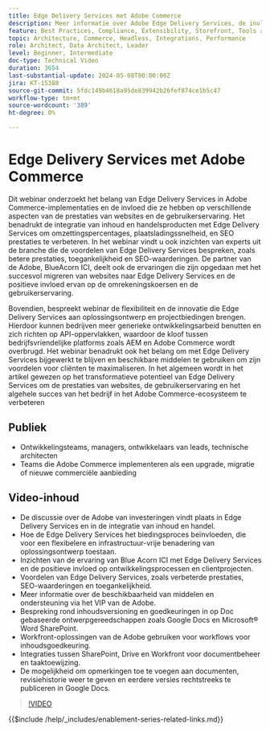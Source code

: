 ```yaml
---
title: Edge Delivery Services met Adobe Commerce
description: Meer informatie over Adobe Edge Delivery Services, de invloed ervan op het bieden van projecten, ontwikkelingskosten, SEO, ADA en de mogelijkheden voor persoonlijke ervaringen.
feature: Best Practices, Compliance, Extensibility, Storefront, Tools and External Services
topic: Architecture, Commerce, Headless, Integrations, Performance
role: Architect, Data Architect, Leader
level: Beginner, Intermediate
doc-type: Technical Video
duration: 3654
last-substantial-update: 2024-05-08T00:00:00Z
jira: KT-15388
source-git-commit: 5fdc149b4618a95de839942b26fef874ce1b5c47
workflow-type: tm+mt
source-wordcount: '389'
ht-degree: 0%

---
```


# Edge Delivery Services met Adobe Commerce

Dit webinar onderzoekt het belang van Edge Delivery Services in Adobe Commerce-implementaties en de invloed die ze hebben op verschillende aspecten van de prestaties van websites en de gebruikerservaring. Het benadrukt de integratie van inhoud en handelsproducten met Edge Delivery Services om omzettingspercentages, plaatsladingssnelheid, en SEO prestaties te verbeteren. In het webinar vindt u ook inzichten van experts uit de branche die de voordelen van Edge Delivery Services bespreken, zoals betere prestaties, toegankelijkheid en SEO-waarderingen. De partner van de Adobe, BlueAcorn ICI, deelt ook de ervaringen die zijn opgedaan met het succesvol migreren van websites naar Edge Delivery Services en de positieve invloed ervan op de omrekeningskoersen en de gebruikerservaring.

Bovendien, bespreekt webinar de flexibiliteit en de innovatie die Edge Delivery Services aan oplossingsontwerp en projectbiedingen brengen. Hierdoor kunnen bedrijven meer generieke ontwikkelingsarbeid benutten en zich richten op API-oppervlakken, waardoor de kloof tussen bedrijfsvriendelijke platforms zoals AEM en Adobe Commerce wordt overbrugd. Het webinar benadrukt ook het belang om met Edge Delivery Services bijgewerkt te blijven en beschikbare middelen te gebruiken om zijn voordelen voor cliënten te maximaliseren. In het algemeen wordt in het artikel gewezen op het transformatieve potentieel van Edge Delivery Services om de prestaties van websites, de gebruikerservaring en het algehele succes van het bedrijf in het Adobe Commerce-ecosysteem te verbeteren

## Publiek

* Ontwikkelingsteams, managers, ontwikkelaars van leads, technische architecten
* Teams die Adobe Commerce implementeren als een upgrade, migratie of nieuwe commerciële aanbieding

## Video-inhoud

* De discussie over de Adobe van investeringen vindt plaats in Edge Delivery Services en in de integratie van inhoud en handel.
* Hoe de Edge Delivery Services het biedingsproces beïnvloeden, die voor een flexibelere en infrastructuur-vrije benadering van oplossingsontwerp toestaan.
* Inzichten van de ervaring van Blue Acorn ICI met Edge Delivery Services en de positieve invloed op ontwikkelingsprocessen en clientprojecten.
* Voordelen van Edge Delivery Services, zoals verbeterde prestaties, SEO-waarderingen en toegankelijkheid.
* Meer informatie over de beschikbaarheid van middelen en ondersteuning via het VIP van de Adobe.
* Bespreking rond inhoudsversioning en goedkeuringen in op Doc gebaseerde ontwerpgereedschappen zoals Google Docs en Microsoft® Word SharePoint.
* Workfront-oplossingen van de Adobe gebruiken voor workflows voor inhoudsgoedkeuring.
* Integraties tussen SharePoint, Drive en Workfront voor documentbeheer en taaktoewijzing.
* De mogelijkheid om opmerkingen toe te voegen aan documenten, revisiehistorie weer te geven en eerdere versies rechtstreeks te publiceren in Google Docs.


>[!VIDEO](https://video.tv.adobe.com/v/3429059?learn=on)

{{$include /help/_includes/enablement-series-related-links.md}}
